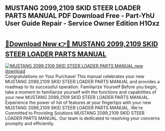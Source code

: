 ## MUSTANG 2099,2109 SKID STEER LOADER PARTS MANUAL PDF Download Free - Part-YhU User Guide Repair - Service Owner Edition H1Oxz

# <h2><a href="http://bc62605.oget.top/?id=MUSTANG+2099%2c2109+SKID+STEER+LOADER+PARTS+MANUAL">🔗Download New 👉🔴 MUSTANG 2099,2109 SKID STEER LOADER PARTS MANUAL</a></h2>

[![MUSTANG 2099,2109 SKID STEER LOADER PARTS MANUAL new download](https://i.imgur.com/5g1atiW.png)](http://bc62605.oget.top/?id=MUSTANG+2099%2c2109+SKID+STEER+LOADER+PARTS+MANUAL)
Congratulations on Your Purchase! This manual celebrates your new MUSTANG 2099,2109 SKID STEER LOADER PARTS MANUAL and provides a roadmap to its successful operation. Familiarize Yourself Before you begin, take a moment to familiarize yourself with the functions and capabilities of your new MUSTANG 2099,2109 SKID STEER LOADER PARTS MANUAL. Experience the power of list of features at your fingertips with your new MUSTANG 2099,2109 SKID STEER LOADER PARTS MANUAL. We're Committed to Providing Solutions MUSTANG 2099,2109 SKID STEER LOADER PARTS MANUAL. Our team is dedicated to resolving your concerns promptly and efficiently.
